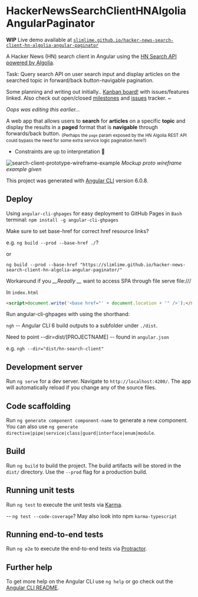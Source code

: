 # HackerNewsSearchClientHNAlgoliaAngularPaginator

**WIP**
Live demo available at [`slimlime.github.io/hacker-news-search-client-hn-algolia-angular-paginator`](https://slimlime.github.io/hacker-news-search-client-hn-algolia-angular-paginator/)

A Hacker News (HN) search client in Angular using the [HN Search API powered by Algolia](https://hn.algolia.com/api).

Task: Query search API on user search input and display articles on the searched
topic in forward/back button-navigable pagination.

Some planning and writing out initially.. [Kanban board!](https://github.com/slimlime/hacker-news-search-client-hn-algolia-angular-paginator/projects) with issues/features linked. Also check out open/closed 
[milestones](https://github.com/slimlime/hacker-news-search-client-hn-algolia-angular-paginator/milestones) and
[issues](https://github.com/slimlime/hacker-news-search-client-hn-algolia-angular-paginator/issues?&q=is%3Aissue)
tracker. ~

*Oops was editing this earlier...*

A web app that allows users to **search** for **articles** on a specific **topic** and display the results in a **paged** format that is **navigable** through forwards/back button. <sub> (Perhaps the `page` param exposed by the HN Algolia REST API could bypass the need for some extra service logic pagination here?)</sub>

* Constraints are up to interpretation :lion:

![search-client-prototype-wireframe-example](https://raw.githubusercontent.com/slimlime/hacker-news-search-client-hn-algolia-angular-paginator/master/src/assets/hn-search-proto-wireframe-example-sav.png)
*Mockup proto wireframe example given*
<!-- [comment]: [//]<> -- https://raw.githubusercontent.com/slimlime/hacker-news-search-client-hn-algolia-angular-paginator/111eea7050bbc9abb064895327cb408711887174/src/assets/hn-search-proto-wireframe-example-sav.png
-->
This project was generated with [Angular CLI](https://github.com/angular/angular-cli) version 6.0.8.

## Deploy

Using `angular-cli-ghpages` for easy deployment to GitHub Pages in `Bash` terminal:
`npm install -g angular-cli-ghpages`

Make sure to set base-href for correct href resource links?

e.g. `ng build --prod --base-href ./`?

or

`ng build --prod --base-href "https://slimlime.github.io/hacker-news-search-client-hn-algolia-angular-paginator/"`

Workaround if you *__Reaally __* want to access SPA through file serve file:///

In `index.html`

```html
<script>document.write('<base href="' + document.location + '" />');</script>
```

Run angular-cli-ghpages with using the shorthand:

`ngh` -- Angular CLI 6 build outputs to a subfolder under `./dist`.

Need to point --dir=dist/[PROJECTNAME]  -- found in `angular.json`

e.g. `ngh --dir="dist/hn-search-client"`

## Development server

Run `ng serve` for a dev server. Navigate to `http://localhost:4200/`. The app will automatically reload if you change any of the source files.

## Code scaffolding

Run `ng generate component component-name` to generate a new component. You can also use `ng generate directive|pipe|service|class|guard|interface|enum|module`.

## Build

Run `ng build` to build the project. The build artifacts will be stored in the `dist/` directory. Use the `--prod` flag for a production build.

## Running unit tests

Run `ng test` to execute the unit tests via [Karma](https://karma-runner.github.io).

-- `ng test --code-coverage`?  May also look into npm `karma-typescript`

## Running end-to-end tests

Run `ng e2e` to execute the end-to-end tests via [Protractor](http://www.protractortest.org/).

## Further help

To get more help on the Angular CLI use `ng help` or go check out the [Angular CLI README](https://github.com/angular/angular-cli/blob/master/README.md).
